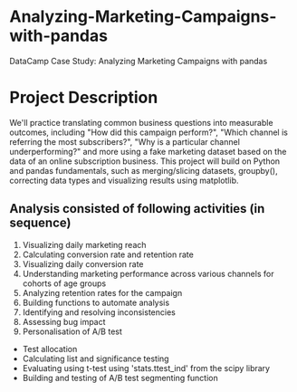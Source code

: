# Analyzing-Marketing-Campaigns-with-pandas
DataCamp Case Study: Analyzing Marketing Campaigns with pandas

# Project Description
We'll practice translating common business questions into measurable outcomes, including "How did this campaign perform?", "Which channel is referring the most subscribers?", "Why is a particular channel underperforming?" and more using a fake marketing dataset based on the data of an online subscription business.
This project will build on Python and pandas fundamentals, such as merging/slicing datasets, groupby(), correcting data types and visualizing results using matplotlib.

## Analysis consisted of following activities (in sequence)
1. Visualizing daily marketing reach
2. Calculating conversion rate and retention rate
3. Visualizing daily conversion rate
4. Understanding marketing performance across various channels for cohorts of age groups
5. Analyzing retention rates for the campaign
6. Building functions to automate analysis
7. Identifying and resolving inconsistencies
8. Assessing bug impact
9. Personalisation of A/B test

- Test allocation
- Calculating list and significance testing
- Evaluating using t-test using 'stats.ttest_ind' from the scipy library
- Building and testing of A/B test segmenting function
